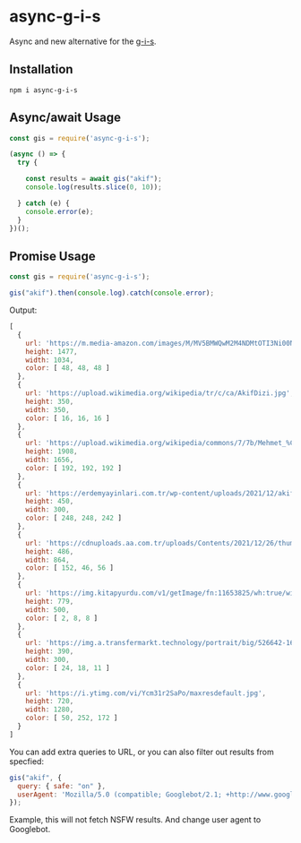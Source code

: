 # async-g-i-s

Async and new alternative for the [g-i-s](https://www.npmjs.com/package/g-i-s).

## Installation

`npm i async-g-i-s`

## Async/await Usage
```js
const gis = require('async-g-i-s');

(async () => {
  try {

    const results = await gis("akif");
    console.log(results.slice(0, 10));

  } catch (e) {
    console.error(e);
  }
})();
```
## Promise Usage
```js
const gis = require('async-g-i-s');

gis("akif").then(console.log).catch(console.error);
```


Output:
```js
[
  {
    url: 'https://m.media-amazon.com/images/M/MV5BMWQwM2M4NDMtOTI3Ni00NTMyLWI4YzktYTNkMjcyYmYzNzY4XkEyXkFqcGdeQXVyMTMyMTYxODIy._V1_.jpg',
    height: 1477,
    width: 1034,
    color: [ 48, 48, 48 ]
  },
  {
    url: 'https://upload.wikimedia.org/wikipedia/tr/c/ca/AkifDizi.jpg',
    height: 350,
    width: 350,
    color: [ 16, 16, 16 ]
  },
  {
    url: 'https://upload.wikimedia.org/wikipedia/commons/7/7b/Mehmet_%C3%82kif_Ersoy.png',
    height: 1908,
    width: 1656,
    color: [ 192, 192, 192 ]
  },
  {
    url: 'https://erdemyayinlari.com.tr/wp-content/uploads/2021/12/akif.png',
    height: 450,
    width: 300,
    color: [ 248, 248, 242 ]
  },
  {
    url: 'https://cdnuploads.aa.com.tr/uploads/Contents/2021/12/26/thumbs_b_c_8d154765bbfa0e823854bff84badecad.jpg?v\\u003d132249',      
    height: 486,
    width: 864,
    color: [ 152, 46, 56 ]
  },
  {
    url: 'https://img.kitapyurdu.com/v1/getImage/fn:11653825/wh:true/wi:500',
    height: 779,
    width: 500,
    color: [ 2, 8, 8 ]
  },
  {
    url: 'https://img.a.transfermarkt.technology/portrait/big/526642-1629104912.jpg?lm\\u003d1',
    height: 390,
    width: 300,
    color: [ 24, 18, 11 ]
  },
  {
    url: 'https://i.ytimg.com/vi/Ycm31r2SaPo/maxresdefault.jpg',
    height: 720,
    width: 1280,
    color: [ 50, 252, 172 ]
  }
]
```

You can add extra queries to URL, or you can also filter out results from specfied:
```js
gis("akif", {
  query: { safe: "on" },
  userAgent: 'Mozilla/5.0 (compatible; Googlebot/2.1; +http://www.google.com/bot.html)'
});
```
Example, this will not fetch NSFW results. And change user agent to Googlebot.